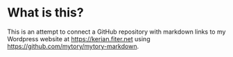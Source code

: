 # What is this?

This is an attempt to connect a GitHub repository with markdown links to my Wordpress website at https://kerian.fiter.net using https://github.com/mytory/mytory-markdown.

